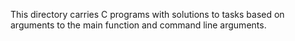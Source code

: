 This directory carries C programs with solutions to tasks based on
arguments to the main function and command line arguments.
